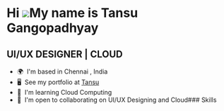 Hi ![](https://user-images.githubusercontent.com/18350557/176309783-0785949b-9127-417c-8b55-ab5a4333674e.gif)My name is Tansu Gangopadhyay
==========================================================================================================================================

UI/UX DESIGNER | CLOUD
----------------------

*   🌍  I'm based in Chennai , India
*   🖥️  See my portfolio at [Tansu](http://tansugangopadhyay.github.io/github.io/)
*   🧠  I'm learning Cloud Computing
*   🤝  I'm open to collaborating on UI/UX Designing and Cloud### Skills 
